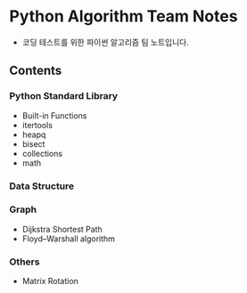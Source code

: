 # Python Algorithm Team Notes

- 코딩 테스트를 위한 파이썬 알고리즘 팀 노트입니다.     

## Contents

### Python Standard Library

- Built-in Functions
- itertools
- heapq
- bisect
- collections
- math

### Data Structure

### Graph

- Dijkstra Shortest Path
- Floyd–Warshall algorithm

### Others

- Matrix Rotation